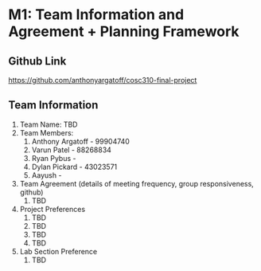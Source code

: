 # M1: Team Information and Agreement + Planning Framework

## Github Link

https://github.com/anthonyargatoff/cosc310-final-project

## Team Information

1. Team Name: TBD
1. Team Members: 
    1. Anthony Argatoff - 99904740
    1. Varun Patel - 88268834
    1. Ryan Pybus - 
    1. Dylan Pickard - 43023571
    1. Aayush -
1. Team Agreement (details of meeting frequency, group responsiveness, github)
    1. TBD
1. Project Preferences
    1. TBD
    1. TBD
    1. TBD
    1. TBD
1. Lab Section Preference
    1. TBD

